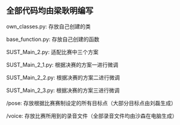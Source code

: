 ## 全部代码均由梁耿明编写

own_classes.py:
  存放自己创建的类

base_function.py:
  存放自己创建的函数

SUST_Main_2.py:
  适配比赛中三个方案

SUST_Main_2_1.py:
  根据决赛的方案一进行微调

SUST_Main_2_2.py:
  根据决赛的方案二进行微调

SUST_Main_2_3.py:
  根据决赛的方案三进行微调

/pose:
  存放根据比赛赛制设定的所有目标点（大部分目标点由刘磊生成）

/voice:
  存放比赛所用到的录音文件（全部录音文件均由沙森在电脑生成）
